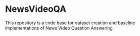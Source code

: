 # NewsVideoQA
This repository is a code base for dataset creation and baseline implementations of News Video Question Answering

